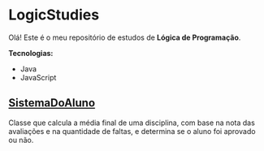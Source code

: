 # LogicStudies

Olá! Este é o meu repositório de estudos de **Lógica de Programação**.

**Tecnologias:**

* Java
* JavaScript

## [SistemaDoAluno](https://github.com/JesseLopesTI/LogicStudies/blob/master/Java/SistemaDoAluno.java)

Classe que calcula a média final de uma disciplina, com base na nota das avaliações e na quantidade de faltas, e determina se o aluno foi aprovado ou não.
